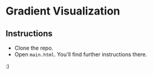 # Gradient Visualization

## Instructions

- Clone the repo.
- Open `main.html`. You'll find further instructions there.

:)
